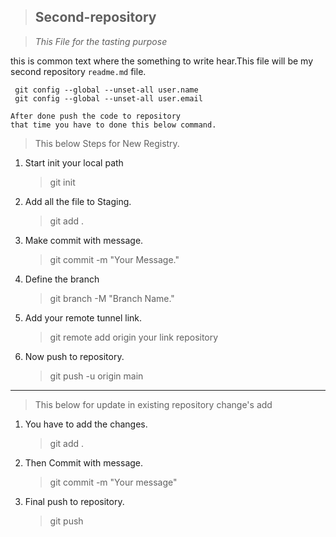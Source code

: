 > ## Second-repository

> _This File for the tasting purpose_

this is common text where the something to write hear.This file will be my second repository `readme.md` file.

```
 git config --global --unset-all user.name
 git config --global --unset-all user.email
```

```
After done push the code to repository
that time you have to done this below command.
```

> This below Steps for New Registry.

1. Start init your local path
   > git init
2. Add all the file to Staging.
   > git add .
3. Make commit with message.
   > git commit -m "Your Message."
4. Define the branch
   > git branch -M "Branch Name."
5. Add your remote tunnel link.
   > git remote add origin your link repository
6. Now push to repository.
   > git push -u origin main

---

> This below for update in existing repository change's add

1. You have to add the changes.
   > git add .
2. Then Commit with message.
   > git commit -m "Your message"
3. Final push to repository.
   > git push

